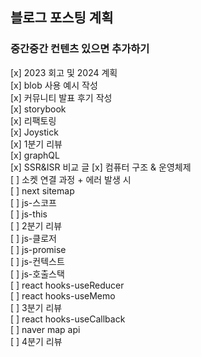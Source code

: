 ## 블로그 포스팅 계획

### 중간중간 컨텐츠 있으면 추가하기

[x] 2023 회고 및 2024 계획   
[x] blob 사용 예시 작성     
[x] 커뮤니티 발표 후기 작성     
[x] storybook     
[x] 리팩토링   
[x] Joystick    
[x] 1분기 리뷰    
[x] graphQL    
[x] SSR&ISR 비교 글
[x] 컴퓨터 구조 & 운영체제    
[ ] 소켓 연결 과정 + 에러 발생 시     
[ ] next sitemap    
[ ] js-스코프    
[ ] js-this     
[ ] 2분기 리뷰     
[ ] js-클로저    
[ ] js-promise    
[ ] js-컨텍스트    
[ ] js-호출스택      
[ ] react hooks-useReducer    
[ ] react hooks-useMemo    
[ ] 3분기 리뷰    
[ ] react hooks-useCallback     
[ ] naver map api    
[ ] 4분기 리뷰    

